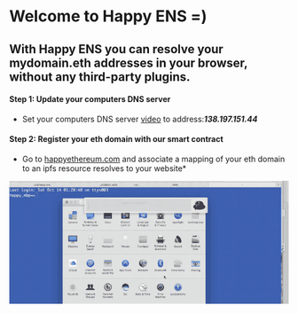 # Welcome to Happy ENS =)

## With Happy ENS you can resolve your mydomain.eth addresses in your browser, without any third-party plugins.

#### Step 1: Update your computers DNS server

- Set your computers DNS server [video](https://github.com/tcsiwula/happy_ens/blob/master/h-ens.gif) to address:***138.197.151.44***

#### Step 2: Register your eth domain with our smart contract

- Go to [happyethereum.com](www.happyethereum.com) and
associate a mapping of your eth domain to an ipfs resource resolves to your website*

![mac gif tutorial](h-ens.gif)
